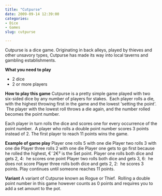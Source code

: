 ```yaml
---
title: "Cutpurse"
date: 2009-09-14 12:39:00
categories:
- Dice
- Games
slug: cutpurse

---
```


Cutpurse is a dice game.
Originating in back alleys, played by thieves and other unsavory types, Cutpurse has made its way into local taverns and gambling establishments.

<strong>What you need to play</strong>
<ul>
	<li>2 dice</li>
	<li>2 or more players</li>
</ul>
<strong>How to play this game</strong>
Cutpurse is a pretty simple game played with two six-sided dice by any number of players for stakes.  Each player rolls a die, with the highest throwing first in the game and the lowest 'setting the point'.  The player with the lowest roll throws a die again, and the number rolled becomes the point number.

Each player in turn rolls the dice and scores one for every occurrence of the point number.  A player who rolls a double point number scores 3 points instead of 2. The first player to reach 11 points wins the game.

<strong>Example of game play</strong>
Player one rolls 5 with one die
Player two rolls 3 with one die
Player three rolls 2 with one die
Player one gets to go first because he rolled the highest, €˜2€² is the Set point.
Player one rolls both dice and gets 2, 4:  he scores one point
Player two rolls both dice and gets 3, 6:  he does not score
Player three rolls both dice and gets 2, 2:  he scores 3 points.
Play continues until someone reaches 11 points.

<strong>Variant</strong>
A variant of Cutpurse known as Rogue or Thief.  Rolling a double point number in this game however counts as 0 points and requires you to add a set amount to the pot.
